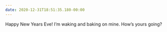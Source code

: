 ```yaml
---
date: 2020-12-31T18:51:35.180-00:00
---
```

Happy New Years Eve! I’m waking and baking on mine. How’s yours going?

